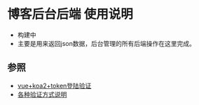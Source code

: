 <!--
 * @Description: 博客后台后端
 * @Author: shenxf
 * @Date: 2019-04-28 16:39:12
 -->
# 博客后台后端 使用说明

- 构建中
- 主要是用来返回json数据，后台管理的所有后端操作在这里完成。

## 参照
- [vue+koa2+token登陆验证](https://www.jianshu.com/p/406301bead0c)
- [各种验证方式说明](http://www.cnblogs.com/hongdiandian/p/9294970.html)